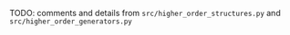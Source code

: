 TODO: comments and details from `src/higher_order_structures.py` and `src/higher_order_generators.py`
